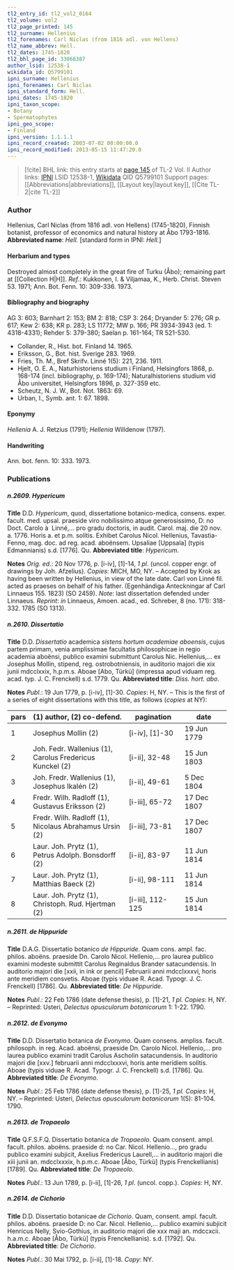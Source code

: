 ```yaml
---
tl2_entry_id: tl2_vol2_0164
tl2_volume: vol2
tl2_page_printed: 145
tl2_surname: Hellenius
tl2_forenames: Carl Niclas (from 1816 adl. von Hellens)
tl2_name_abbrev: Hell.
tl2_dates: 1745-1820
tl2_bhl_page_id: 33068387
author_lsid: 12538-1
wikidata_id: Q5799101
ipni_surname: Hellenius
ipni_forenames: Carl Niclas
ipni_standard_form: Hell.
ipni_dates: 1745-1820
ipni_taxon_scope: 
- Botany
- Spermatophytes
ipni_geo_scope: 
- Finland
ipni_version: 1.1.1.1
ipni_record_created: 2003-07-02 00:00:00.0
ipni_record_modified: 2013-05-15 11:47:20.0
---
```


> [!cite] BHL link: this entry starts at [page 145](https://www.biodiversitylibrary.org/page/33068387) of TL-2 Vol. II
> Author links: [IPNI](https://www.ipni.org/a/12538-1) LSID 12538-1, [Wikidata](https://www.wikidata.org/wiki/Q5799101) QID Q5799101
> Support pages: [[Abbreviations|abbreviations]], [[Layout key|layout key]], [[Cite TL-2|cite TL-2]]

### Author

Hellenius, Carl Niclas (from 1816 adl. von Hellens) (1745-1820), Finnish botanist, professor of economics and natural history at Åbo 1793-1816. 
**Abbreviated name**: *Hell.* \[standard form in IPNI: *Hell.*\]

#### Herbarium and types

Destroyed almost completely in the great fire of Turku (Åbo); remaining part at [[Collection H|H]].
*Ref*.: Kukkonen, I. & Viljamaa, K., Herb. Christ. Steven 53. 1971; Ann. Bot. Fenn. 10: 309-336. 1973.

#### Bibliography and biography

AG 3: 603; Barnhart 2: 153; BM 2: 818; CSP 3: 264; Dryander 5: 276; GR p. 617; Kew 2: 638; KR p. 283; LS 11772; MW p. 166; PR 3934-3943 (ed. 1: 4318-4331); Rehder 5: 379-380; Saelan p. 161-164; TR 521-530.
- Collander, R., Hist. bot. Finland 14. 1965.
- Eriksson, G., Bot. hist. Sverige 283. 1969.
- Fries, Th. M., Bref Skrifv. Linné 1(5): 221, 236. 1911.
- Hjelt, O. E. A., Naturhistoriens studium i Finland, Helsingfors 1868, p. 168-174 (incl. bibliography, p. 169-174); Naturalhistoriens studium vid Åbo universitet, Helsingfors 1896, p. 327-359 etc.
- Scheutz, N. J. W., Bot. Not. 1863: 69.
- Urban, I., Symb. ant. 1: 67. 1898.

#### Eponymy

*Hellenia* A. J. Retzius (1791); *Hellenia* Willdenow (1797).

#### Handwriting

Ann. bot. fenn. 10: 333. 1973.

### Publications

##### n.2609. Hypericum

**Title**
D.D. *Hypericum*, quod, dissertatione botanico-medica, consens. exper. facult. med. upsal. praeside viro nobilissimo atque generosissimo, D: no Doct. Carolo à  Linné,... pro gradu doctoris, in audit. Carol. maj. die 20 nov. a. 1776. Horis a. et p.m. solitis. Exhibet Carolus Nicol. Hellenius, Tavastia-Fenno, mag. doc. ad reg. acad. aboënsem. Upsaliae \[Uppsala\] (typis Edmannianis) s.d. \[1776\]. Qu.
**Abbreviated title**: *Hypericum*.

**Notes**
*Orig. ed*.: 20 Nov 1776, p. \[i-iv\], \[1\]-14, *1 pl*. (uncol. copper engr. of drawings by Joh. Afzelius). *Copies*: MICH, MO, NY. – Accepted by Krok as having been written by Hellenius, in view of the late date. Carl von Linné fil. acted as praeses on behalf of his father. (Egenhändiga Anteckningar af Carl Linnaeus 155. 1823) (SO 2459).
*Note*: last dissertation defended under Linnaeus.
*Reprint*: *in* Linnaeus, Amoen. acad., ed. Schreber, 8 (no. 171): 318-332. 1785 (SO 1313).

##### n.2610. Dissertatio

**Title**
D.D. *Dissertatio* academica *sistens hortum academiae aboensis*, cujus partem primam, venia amplissimae facultatis philosophicae in regio academia aboënsi, publico examini submittunt Carolus Nic. Hellenius,... ex Josephus Mollin, stipend, reg. ostrobotniensis, in auditorio majori die xix junii mdcclxxix, h.p.m.s. Aboae \[Abo, Türkü\] (impressa apud viduam reg. acad. typ. J. C. Frenckell) s.d. 1779. Qu.
**Abbreviated title**: *Diss. hort. abo.*

**Notes**
*Publ*.: 19 Jun 1779, p. \[i-iv\], \[1\]-30. *Copies*: H, NY. – This is the first of a series of eight dissertations with this title, as follows (*copies* at NY):

|pars	|(1) author, (2) co-defend.	|pagination	|date|
|---	|---	|---	|---	|
|1	|Josephus Mollin (2)	|\[i-iv\], \[1\]-30	|19 Jun 1779|
|2	|Joh. Fedr. Wallenius (1),<br/>Carolus Fredericus Kunckel (2)	|\[i-ii\], 32-48	|15 Jun 1803|
|3	|Joh. Fredr. Wallenius (1),<br/>Josephus Ikalén (2)	|\[i-ii\], 49-61	|5 Dec 1804|
|4	|Fredr. Wilh. Radloff (1),<br/>Gustavus Eriksson (2)	|\[i-iii\], 65-72	|17 Dec 1807|
|5	|Fredr. Wilh. Radloff (1),<br/>Nicolaus Abrahamus Ursin (2)	|\[i-iii\], 73-81	|17 Dec 1807|
|6	|Laur. Joh. Prytz (1),<br/>Petrus Adolph. Bonsdorff (2)	|\[i-ii\], 83-97	|11 Jun 1814|
|7	|Laur. Joh. Prytz (1),<br/>Matthias Baeck (2)	|\[i-ii\], 98-111	|11 Jun 1814|
|8	|Laur. Joh. Prytz (1),<br/>Christoph. Rud. Hjertman (2)	|\[i-iii\], 112-125	|15 Jun 1814|

##### n.2611. de Hippuride

**Title**
D.A.G. Dissertatio botanico *de Hippuride*. Quam cons. ampl. fac. philos. aboëns. praeside Dn. Carolo Nicol. Hellenio,... pro laurea publico examini modeste submittit Carolus Reginaldus Brander satacundensis. In auditorio majori die \[xxii, in ink or pencil\] Februarii anni mdcclxxxvi, horis ante meridiem consvetis. Aboae (typis viduae R. Acad. Typogr. J. C. Frenckell) \[1786\]. Qu.
**Abbreviated title**: *De Hippuride*.

**Notes**
*Publ*.: 22 Feb 1786 (date defense thesis), p. \[1\]-21, *1 pl. Copies*: H, NY. – Reprinted: Usteri, *Delectus opusculorum botanicorum* 1: 1-22. 1790.

##### n.2612. de Evonymo

**Title**
D.D. Dissertatio botanica *de Evonymo*. Quam consens. ampliss. facult. philosoph. in reg. Acad. aboënsi, praeside Dn. Carolo Nicol. Hellenio,... pro laurea publico examini tradit Carolus Ascholin satacundensis. In auditorio majori die \[xxv.\] februarii anni mdcclxxxvi, horis ante meridiem solitis. Aboae (typis viduae R. Acad. Typogr. J. C. Frenckell) s.d. \[1786\]. Qu.
**Abbreviated title**: *De Evonymo*.

**Notes**
*Publ*.: 25 Feb 1786 (date defense thesis), p. \[1\]-25, *1 pl. Copies*: H, NY. – Reprinted: Usteri, *Delectus opusculorum botanicorum* 1(5): 81-104. 1790.

##### n.2613. de Tropaeolo

**Title**
Q.F.S.F.Q. Dissertatio botanica *de Tropaeolo*. Quam consent. ampl. facult. philos. aboëns. praeside d: no Car. Nicol. Hellenio..., pro gradu publico examini subjicit, Axelius Fredericus Laurell,... in auditorio majori die xiii junii an. mdcclxxxix, h.p.m.c. Aboae \[Åbo, Türkü\] (typis Frenckellianis) \[1789\]. Qu.
**Abbreviated title**: *De Tropaeolo*.

**Notes**
*Publ*.: 13 Jun 1789, p. \[i-ii\], \[1\]-26, *1 pl*. (uncol. copp.). *Copies*: H, NY.

##### n.2614. de Cichorio

**Title**
D.D. Dissertatio botanicae *de Cichorio*. Quam, consent. ampl. facult. philos. aboëns. praeside D: no Car. Nicol. Hellenio,... publico examini subjicit Henricus Nelly, Svio-Gothius, in auditorio majori die xxx maji an. mdccxcii. h.a.m.c. Aboae \[Åbo, Türkü\] (typis Frenckellianis). s.d. \[1792\]. Qu.
**Abbreviated title**: *De Cichorio*.

**Notes**
*Publ*.: 30 Mai 1792, p. \[i-ii\], \[1\]-18. *Copy*: NY.

